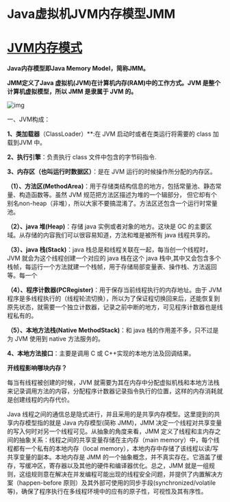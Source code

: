 # Java虚拟机JVM内存模型JMM

# [JVM内存模式](https://www.cnblogs.com/tangZH/p/15207075.html)



**Java内存模型即Java Memory Model，简称JMM。**

**JMM定义了Java 虚拟机(JVM)在计算机内存(RAM)中的工作方式。JVM 是整个计算机虚拟模型，所以 JMM 是隶属于 JVM 的。**

 ![img](https://img2020.cnblogs.com/blog/1019373/202108/1019373-20210830154712661-1009674662.png)

一、JVM构成：

**1、类加载器**（ClassLoader）**:在 JVM 启动时或者在类运行将需要的 class 加载到JVM 中。

**2、执行引擎**：负责执行 class 文件中包含的字节码指令.

**3、内存区（也叫运行时数据区）**：是在 JVM 运行的时候操作所分配的内存区。

**（1）、方法区(MethodArea)**：用于存储类结构信息的地方，包括常量池、静态常量、构造函数等。虽然 JVM 规范把方法区描述为堆的一个辑部分， 但它却有个别名non-heap（非堆），所以大家不要搞混淆了。方法区还包含一个运行时常量池。

**（2）、java 堆(Heap)**：存储 java 实例或者对象的地方。这块是 GC 的主要区域。从存储的内容我们可以很容易知道，方法和堆是被所有 java 线程共享的。

**（3）、java 栈(Stack)**：java 栈总是和线程关联在一起，每当创一个线程时，JVM 就会为这个线程创建一个对应的 java 栈在这个 java 栈中,其中又会包含多个栈帧，每运行一个方法就建一个栈帧，用于存储局部变量表、操作栈、方法返回等。每一个

**（4）、程序计数器(PCRegister)**：用于保存当前线程执行的内存地址。由于 JVM 程序是多线程执行的（线程轮流切换），所以为了保证程切换回来后，还能恢复到原先状态，就需要一个独立计数器，记录之前中断的地方，可见程序计数器也是线程私有的。

**（5）、本地方法栈(Native MethodStack)**：和 java 栈的作用差不多，只不过是为 JVM 使用到 native 方法服务的。

**4、本地方法接口**：主要是调用 C 或 C++实现的本地方法及回调结果。

**开线程影响哪块内存？**

每当有线程被创建的时候，JVM 就需要为其在内存中分配虚拟机栈和本地方法栈来记录调用方法的内容，分配程序计数器记录指令执行的位置，这样的内存消耗就是创建线程的内存代价。

Java 线程之间的通信总是隐式进行，并且采用的是共享内存模型。这里提到的共享内存模型指的就是 Java 内存模型(简称 JMM)，JMM 决定一个线程对共享变量的写入何时对另一个线程可见。从抽象的角度来看，JMM 定义了线程和主内存之间的抽象关系：线程之间的共享变量存储在主内存（main memory）中，每个线程都有一个私有的本地内存（local memory），本地内存中存储了该线程以读/写共享变量的副本。本地内存是 JMM 的一个抽象概念，并不真实存在。它涵盖了缓存，写缓冲区，寄存器以及其他的硬件和编译器优化。总之，JMM 就是一组规则，这组规则意在解决在并发编程可能出现的线程安全问题，并提供了内置解决方案（happen-before 原则）及其外部可使用的同步手段(synchronized/volatile 等)，确保了程序执行在多线程环境中的应有的原子性，可视性及其有序性。